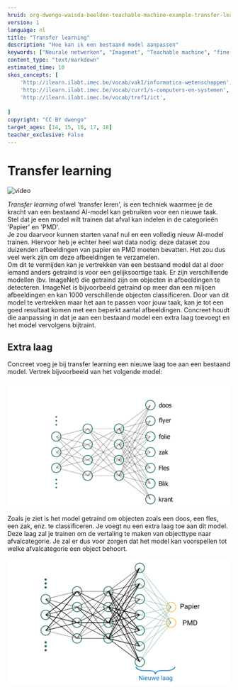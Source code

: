 ```yaml
---
hruid: org-dwengo-waisda-beelden-teachable-machine-example-transfer-learning
version: 1
language: nl
title: "Transfer learning"
description: "Hoe kan ik een bestaand model aanpassen"
keywords: ["Neurale netwerken", "Imagenet", "Teachable machine", "fine tuning", "Transfer learning"]
content_type: "text/markdown"
estimated_time: 10
skos_concepts: [
    'http://ilearn.ilabt.imec.be/vocab/vak1/informatica-wetenschappen', 
    'http://ilearn.ilabt.imec.be/vocab/curr1/s-computers-en-systemen',
    'http://ilearn.ilabt.imec.be/vocab/tref1/ict',

]
copyright: "CC BY dwengo"
target_ages: [14, 15, 16, 17, 18]
teacher_exclusive: False
---
```


# Transfer learning

![](@youtube/https://www.youtube.com/embed/0EeW_eH8Bxw?si=yiWrrTr8kDnjP_rr "video")

*Transfer learning* ofwel 'transfer leren', is een techniek waarmee je de kracht van een bestaand AI-model kan gebruiken voor een nieuwe taak. Stel dat je een model wilt trainen dat afval kan indelen in de categorieën 'Papier' en 'PMD'. <br>
Je zou daarvoor kunnen starten vanaf nul en een volledig nieuw AI-model trainen. Hiervoor heb je echter heel wat data nodig: deze dataset zou duizenden afbeeldingen van papier en PMD moeten bevatten. Het zou dus veel werk zijn om deze afbeeldingen te verzamelen. <br>
Om dit te vermijden kan je vertrekken van een bestaand model dat al door iemand anders getraind is voor een gelijksoortige taak. Er zijn verschillende modellen (bv. ImageNet) die getraind zijn om objecten in afbeeldingen te detecteren. ImageNet is bijvoorbeeld getraind op meer dan een miljoen afbeeldingen en kan 1000 verschillende objecten classificeren. Door van dit model te vertrekken maar het aan te passen voor jouw taak, kan je tot een goed resultaat komen met een beperkt aantal afbeeldingen. Concreet houdt die aanpassing in dat je aan een bestaand model een extra laag toevoegt en het model vervolgens bijtraint.

## Extra laag

Concreet voeg je bij transfer learning een nieuwe laag toe aan een bestaand model. Vertrek bijvoorbeeld van het volgende model:

![Voorbeeldarchtectuur van een neuraal netwerk.](images/neural_network_with_labels.svg)

Zoals je ziet is het model getraind om objecten zoals een doos, een fles, een zak, enz. te classificeren. Je voegt nu een extra laag toe aan dit model. Deze laag zal je trainen om de vertaling te maken van objecttype naar afvalcategorie. Je zal er dus voor zorgen dat het model kan voorspellen tot welke afvalcategorie een object behoort.

![Voorbeeldarchtectuur van een neuraal netwerk.](images/neural_network_with_extra_layer.svg)
